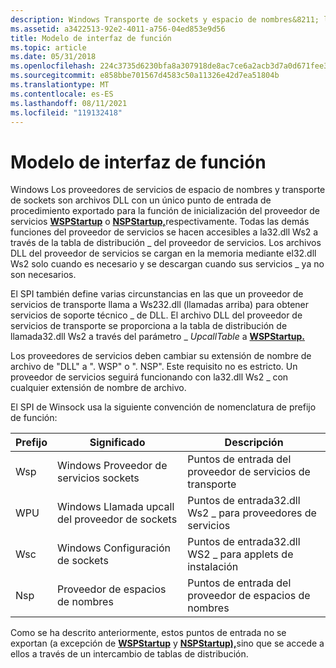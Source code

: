 ```yaml
---
description: Windows Transporte de sockets y espacio de nombres&8211; los proveedores de servicios son archivos DLL con un único punto de entrada de procedimiento exportado para la función de inicialización del proveedor de servicios \# WSPStartup o NSPStartup, respectivamente.
ms.assetid: a3422513-92e2-4011-a756-04ed853e9d56
title: Modelo de interfaz de función
ms.topic: article
ms.date: 05/31/2018
ms.openlocfilehash: 224c3735d6230bfa8a307918de8ac7ce6a2acb3d7a0d671fee37fc6f62dcd310
ms.sourcegitcommit: e858bbe701567d4583c50a11326e42d7ea51804b
ms.translationtype: MT
ms.contentlocale: es-ES
ms.lasthandoff: 08/11/2021
ms.locfileid: "119132418"
---
```

# <a name="function-interface-model"></a>Modelo de interfaz de función

Windows Los proveedores de servicios de espacio de nombres y transporte de sockets son archivos DLL con un único punto de entrada de procedimiento exportado para la función de inicialización del proveedor de servicios [**WSPStartup**](/windows/desktop/api/Ws2spi/nf-ws2spi-wspstartup) o [**NSPStartup,**](/windows/desktop/api/Ws2spi/nf-ws2spi-nspstartup)respectivamente. Todas las demás funciones del proveedor de servicios se hacen accesibles a la32.dll Ws2 a través de la tabla de distribución \_ del proveedor de servicios. Los archivos DLL del proveedor de servicios se cargan en la memoria mediante el32.dll Ws2 solo cuando es necesario y se descargan cuando sus servicios \_ ya no son necesarios.

El SPI también define varias circunstancias en las que un proveedor de servicios de transporte llama a Ws232.dll (llamadas arriba) para obtener servicios de soporte técnico \_ de DLL. El archivo DLL del proveedor de servicios de transporte se proporciona a la tabla de distribución de llamada32.dll Ws2 a través del parámetro \_ *UpcallTable* a [**WSPStartup.**](/windows/desktop/api/Ws2spi/nf-ws2spi-wspstartup)

Los proveedores de servicios deben cambiar su extensión de nombre de archivo de "DLL" a ". WSP" o ". NSP". Este requisito no es estricto. Un proveedor de servicios seguirá funcionando con la32.dll Ws2 \_ con cualquier extensión de nombre de archivo.

El SPI de Winsock usa la siguiente convención de nomenclatura de prefijo de función:

| Prefijo | Significado                          | Descripción                                       |
|--------|----------------------------------|---------------------------------------------------|
| Wsp    | Windows Proveedor de servicios sockets | Puntos de entrada del proveedor de servicios de transporte           |
| WPU    | Windows Llamada upcall del proveedor de sockets  | Puntos de entrada32.dll Ws2 \_ para proveedores de servicios    |
| Wsc    | Windows Configuración de sockets    | Puntos de entrada32.dll WS2 \_ para applets de instalación |
| Nsp    | Proveedor de espacios de nombres               | Puntos de entrada del proveedor de espacios de nombres                   |



 

Como se ha descrito anteriormente, estos puntos de entrada no se exportan (a excepción de [**WSPStartup**](/windows/desktop/api/Ws2spi/nf-ws2spi-wspstartup) y [**NSPStartup),**](/windows/desktop/api/Ws2spi/nf-ws2spi-nspstartup)sino que se accede a ellos a través de un intercambio de tablas de distribución.

 

 



